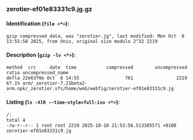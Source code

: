 ### zerotier-ef01e83331c9.jg.gz
#### Identification (`file <*>`):
```
gzip compressed data, was "zerotier.jg", last modified: Mon Oct  6 13:55:58 2025, from Unix, original size modulo 2^32 2219
```
#### Description (`gzip -lv <*>`):
```
method  crc     date  time           compressed        uncompressed  ratio uncompressed_name
defla 22e63f0e Oct  6 14:55                 761                2219  67.1% arm/_zerotier-7.21beta2-arm.npk/_zerotier.sfs/home/web/webfig/zerotier-ef01e83331c9.jg
```
#### Listing (`ls -AlR --time-style=full-iso <*>`):
```
/:
total 4
-rw-r--r-- 1 root root 2219 2025-10-10 21:53:56.513385571 +0100 zerotier-ef01e83331c9.jg
```

